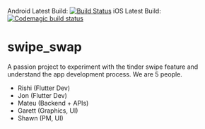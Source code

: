 Android Latest Build: [![Build Status](https://travis-ci.com/rishFilet/swipe_n_swap.svg?branch=master)](https://travis-ci.com/rishFilet/swipe_n_swap)
iOS Latest Build: [![Codemagic build status](https://api.codemagic.io/apps/5f7cafd79ccdab000dd92ac9/5f7cafd79ccdab000dd92ac8/status_badge.svg)](https://codemagic.io/apps/5f7cafd79ccdab000dd92ac9/5f7cafd79ccdab000dd92ac8/latest_build)

# swipe_swap

A passion project to experiment with the tinder swipe feature and understand the app development process.
We are 5 people.

- Rishi (Flutter Dev)
- Jon (Flutter Dev)
- Mateu (Backend + APIs)
- Garett (Graphics, UI)
- Shawn (PM, UI)

